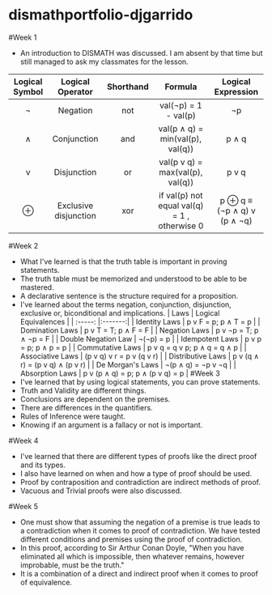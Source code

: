 # dismathportfolio-djgarrido

#Week 1
- An introduction to DISMATH was discussed. I am absent by that time but still managed to ask my classmates for the lesson.

 | Logical Symbol  |  Logical Operator | Shorthand | Formula | Logical Expression |
 | :-----: |:-------:|:-----:| :-------: | :-------: |
 | ¬ |Negation | not | val(¬p) = 1 - val(p) | ¬p |
 | ∧ | Conjunction | and | val(p ∧ q) = min(val(p), val(q)) | p ∧ q |
 | v | Disjunction | or | val(p v q) = max(val(p), val(q)) | p v q |
 | ⊕ | Exclusive disjunction | xor | if val(p)  not equal val(q) = 1 , otherwise  0|  p ⊕ q  ≡ (¬p ∧ q) v (p ∧ ¬q) |

#Week 2 
- What I've learned is that the truth table is important in proving statements.
- The truth table must be memorized and understood to be able to be mastered.
- A declarative sentence is the structure required for a proposition. 
- I've learned about the terms negation, conjunction, disjunction, exclusive or, biconditional and implications.
| Laws | Logical Equivalences |
 | :-----: |:-------:|
 | Identity Laws | p v F = p; p ∧ T = p |
 | Domination Laws | p v T = T; p ∧ F = F |
 | Negation Laws | p v ¬p = T; p ∧ ¬p = F |
 | Double Negation Law | ¬(¬p) = p |
 | Idempotent Laws | p v p = p; p ∧ p = p |
 | Commutative Laws | p v q = q v p; p ∧ q = q ∧ p |
 | Associative Laws | (p v q) v r = p v (q v r) |
 | Distributive Laws | p v (q ∧ r) = (p v q) ∧ (p v r) |
 | De Morgan's Laws | ¬(p ∧ q) = ¬p v ¬q |
 | Absorption Laws | p v (p ∧ q) = p; p ∧ (p v q) = p |
#Week 3
- I've learned that by using logical statements, you can prove statements.
- Truth and Validity are different things.
- Conclusions are dependent on the premises.
- There are differences in the quantifiers.
- Rules of Inference were taught.
- Knowing if an argument is a fallacy or not is important.

#Week 4
- I've learned that there are different types of proofs like the direct proof and its types.
- I also have learned on when and how a type of proof should be used.
- Proof by contraposition and contradiction are indirect methods of proof.
- Vacuous and Trivial proofs were also discussed.

#Week 5
- One must show that assuming the negation of a premise is true leads to a contradiction when it comes to proof of contradiction. We have tested different conditions and premises using the proof of contradiction.
- In this proof, according to Sir Arthur Conan Doyle, "When you have eliminated all which is impossible, then whatever remains, however improbable, must be the truth."
- It is a combination of a direct and indirect proof when it comes to proof of equivalence.
